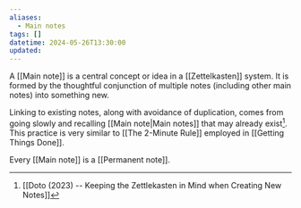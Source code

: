 ```yaml
---
aliases:
  - Main notes
tags: []
datetime: 2024-05-26T13:30:00
updated: 
---
```

A [[Main note]] is a central concept or idea in a [[Zettelkasten]] system. It is formed by the thoughtful conjunction of multiple notes (including other main notes) into something new.

Linking to existing notes, along with avoidance of duplication, comes from going slowly and recalling [[Main note|Main notes]] that may already exist[^1]. This practice is very similar to [[The 2-Minute Rule]] employed in [[Getting Things Done]].

Every [[Main note]] is a [[Permanent note]].

[^1]: [[Doto (2023) -- Keeping the Zettlekasten in Mind when Creating New Notes]]